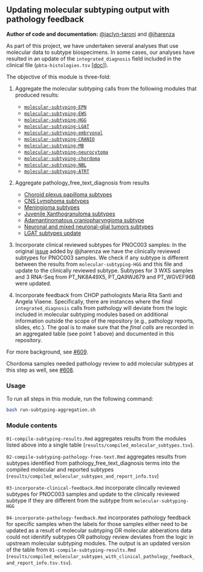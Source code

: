 ## Updating molecular subtyping output with pathology feedback

**Author of code and documentation:** [@jaclyn-taroni](https://github.com/jaclyn-taroni) and [@jharenza](https://github.com/jharenza)

As part of this project, we have undertaken several analyses that use molecular data to subtype biospecimens. 
In some cases, our analyses have resulted in an update of the `integrated_diagnosis` field included in the clinical file (`pbta-histologies.tsv` [[doc](https://github.com/AlexsLemonade/OpenPBTA-analysis/blob/master/doc/data-formats.md#data-caveats)]).

The objective of this module is three-fold:

1. Aggregate the molecular subtyping calls from the following modules that produced results:
   * [`molecular-subtyping-EPN`](https://github.com/PediatricOpenTargets/OpenPedCan-analysis/tree/dev/analyses/molecular-subtyping-EPN)
   * [`molecular-subtyping-EWS`](https://github.com/PediatricOpenTargets/OpenPedCan-analysis/tree/dev/analyses/molecular-subtyping-EWS)
   * [`molecular-subtyping-HGG`](https://github.com/PediatricOpenTargets/OpenPedCan-analysis/tree/dev/analyses/molecular-subtyping-HGG)
   * [`molecular-subtyping-LGAT`](https://github.com/PediatricOpenTargets/OpenPedCan-analysis/tree/dev/analyses/molecular-subtyping-LGAT)
   * [`molecular-subtyping-embryonal`](https://github.com/PediatricOpenTargets/OpenPedCan-analysis/tree/dev/analyses/molecular-subtyping-embryonal)
   * [`molecular-subtyping-CRANIO`](https://github.com/PediatricOpenTargets/OpenPedCan-analysis/tree/dev/analyses/molecular-subtyping-CRANIO)
   * [`molecular-subtyping-MB`](https://github.com/PediatricOpenTargets/OpenPedCan-analysis/tree/dev/analyses/molecular-subtyping-MB)
   * [`molecular-subtyping-neurocytoma`](https://github.com/PediatricOpenTargets/OpenPedCan-analysis/tree/dev/analyses/molecular-subtyping-neurocytoma)
   * [`molecular-subtyping-chordoma`](https://github.com/PediatricOpenTargets/OpenPedCan-analysis/tree/dev/analyses/molecular-subtyping-chordoma)
   * [`molecular-subtyping-NBL`](https://github.com/PediatricOpenTargets/OpenPedCan-analysis/tree/dev/analyses/molecular-subtyping-NBL)
   * [`molecular-subtyping-ATRT`](https://github.com/PediatricOpenTargets/OpenPedCan-analysis/tree/dev/analyses/molecular-subtyping-ATRT)


2. Aggregate pathology_free_text_diagnosis from results 
   * [Choroid plexus papilloma subtypes](https://github.com/PediatricOpenTargets/OpenPedCan-analysis/blob/dev/analyses/molecular-subtyping-pathology/results/choroid_plexus_papilloma_subtypes.tsv)
   * [CNS Lymphoma subtypes](https://github.com/PediatricOpenTargets/OpenPedCan-analysis/blob/dev/analyses/molecular-subtyping-pathology/results/cns-lymphoma-subtypes.tsv)
   * [Meningioma subtypes](https://github.com/PediatricOpenTargets/OpenPedCan-analysis/blob/dev/analyses/molecular-subtyping-pathology/results/meningioma_subtypes.tsv) 
   * [Juvenile Xanthogranuloma subtypes](https://github.com/PediatricOpenTargets/OpenPedCan-analysis/blob/dev/analyses/molecular-subtyping-pathology/results/juvenile-xanthogranuloma-subtypes.tsv)
   * [Adamantinomatous craniopharyngioma subtype](https://github.com/PediatricOpenTargets/OpenPedCan-analysis/blob/dev/analyses/molecular-subtyping-pathology/results/cranio_adam_subtypes.tsv)
   * [Neuronal and mixed neuronal-glial tumors subtypes](https://github.com/PediatricOpenTargets/OpenPedCan-analysis/blob/dev/analyses/molecular-subtyping-pathology/results/glialneuronal_tumor_subtypes.tsv)
   * [LGAT subtypes update](https://github.com/PediatricOpenTargets/OpenPedCan-analysis/blob/dev/analyses/molecular-subtyping-pathology/results/lgat-pathology-free-text-subtypes.tsv)
   


3. Incorporate clinical reviewed subtypes for PNOC003 samples:
In the original [issue](https://github.com/AlexsLemonade/OpenPBTA-analysis/issues/751) added by @jharenza we have the clinically reviewed subtypes for PNOC003 samples. We check if any subtype is different between the results from `molecular-subtyping-HGG` and this file and update to the clinically reviewed subtype. Subtypes for 3 WXS samples and 3 RNA-Seq from PT_NK8A49X5, PT_QA9WJ679 and PT_WGVEF96B were updated.  

4. Incorporate feedback from CHOP pathologists Maria Rita Santi and Angela Viaene. 
Specifically, there are instances where the final `integrated_diagnosis` calls from pathology will deviate from the logic included in molecular subtyping modules based on additional information outside the scope of the repository (e.g., pathology reports, slides, etc.). 
The goal is to make sure that the _final calls_ are recorded in an aggregated table (see point 1 above) and documented in this repository.

For more background, see [#609](https://github.com/AlexsLemonade/OpenPBTA-analysis/issues/609).

Chordoma samples needed pathology review to add molecular subtypes at this step as well, see [#608](https://github.com/AlexsLemonade/OpenPBTA-analysis/issues/608).  


### Usage

To run all steps in this module, run the following command:

```sh
bash run-subtyping-aggregation.sh
```

### Module contents

`01-compile-subtyping-results.Rmd` aggregates results from the modules listed above into a single table (`results/compiled_molecular_subtypes.tsv`).

`02-compile-subtyping-pathology-free-text.Rmd` aggregates results from subtypes identified from pathology_free_text_diagnosis terms into the compiled molecular and reported subtypes (`results/compiled_molecular_subtypes_and_report_info.tsv`)

`03-incorporate-clinical-feedback.Rmd` incorporate clincally reviewed subtypes for PNOC003 samples and update to the clinically reviewed subtype if they are different from the subtype from `molecular-subtyping-HGG`

`04-incorporate-pathology-feedback.Rmd` incorporates pathology feedback for specific samples when the labels for those samples either need to be updated as a result of molecular subtyping OR molecular abberations data could not idenitify subtypes OR pathology review deviates from the logic in upstream molecular subtyping modules. The output is an updated version of the table from `01-compile-subtyping-results.Rmd` (`results/compiled_molecular_subtypes_with_clinical_pathology_feedback_and_report_info.tsv.tsv`).
